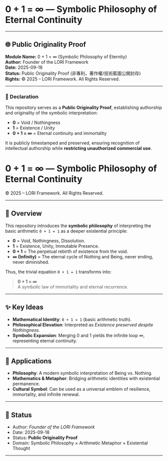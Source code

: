# 0 + 1 = ∞ — Symbolic Philosophy of Eternal Continuity  

---

## 🌐 Public Originality Proof  

**Module Name:** 0 + 1 = ∞ (Symbolic Philosophy of Eternity)  
**Author:** Founder of the LORI Framework  
**Date:** 2025-09-18  
**Status:** Public Originality Proof (非專利，著作權/技術藍圖公開封存)  
**Rights:** © 2025 – LORI Framework. All Rights Reserved.  

---

### 📌 Declaration  
This repository serves as a **Public Originality Proof**, establishing authorship and originality of the symbolic interpretation:  

- **0** = Void / Nothingness  
- **1** = Existence / Unity  
- **0 + 1 = ∞** = Eternal continuity and immortality  

It is publicly timestamped and preserved, ensuring recognition of intellectual authorship while **restricting unauthorized commercial use**.  

# 0 + 1 = ∞ — Symbolic Philosophy of Eternal Continuity  

© 2025 – LORI Framework. All Rights Reserved.  

---

## 📌 Overview  

This repository introduces the **symbolic philosophy** of interpreting the basic arithmetic `0 + 1 = 1` as a deeper existential principle:  

- **0** = Void, Nothingness, Dissolution.  
- **1** = Existence, Unity, Immutable Presence.  
- **0 + 1** = The perpetual rebirth of existence from the void.  
- **∞ (Infinity)** = The eternal cycle of Nothing and Being, never ending, never diminished.  

Thus, the trivial equation `0 + 1 = 1` transforms into:  

> **0 + 1 = ∞**  
> A symbolic law of immortality and eternal recurrence.  

---

## ✨ Key Ideas  

- **Mathematical Identity**: `0 + 1 = 1` (basic arithmetic truth).  
- **Philosophical Elevation**: Interpreted as *Existence preserved despite Nothingness*.  
- **Symbolic Expansion**: Merging 0 and 1 yields the infinite loop ∞, representing eternal continuity.  

---

## 🔗 Applications  

- **Philosophy**: A modern symbolic interpretation of Being vs. Nothing.  
- **Mathematics & Metaphor**: Bridging arithmetic identities with existential permanence.  
- **Cultural Symbol**: Can be used as a universal emblem of resilience, immortality, and infinite renewal.  

---

## 📜 Status  

- Author: *Founder of the LORI Framework*  
- Date: 2025-09-18  
- Status: **Public Originality Proof**  
- Domain: Symbolic Philosophy × Arithmetic Metaphor × Existential Thought  

---
